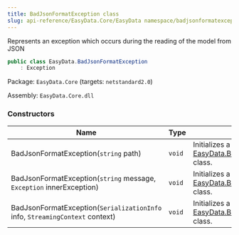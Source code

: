 ```yaml
---
title: BadJsonFormatException class
slug: api-reference/EasyData.Core/EasyData namespace/badjsonformatexception-class
---
```



Represents an exception which occurs during the reading of the model from JSON
```csharp
public class EasyData.BadJsonFormatException
    : Exception

```
Package: `EasyData.Core` (targets: `netstandard2.0`)

Assembly: `EasyData.Core.dll`

### Constructors

| Name | Type | Description | 
| --- | --- | --- | 
| BadJsonFormatException(`string` path) | `void` | Initializes a new instance of the [EasyData.BadJsonFormatException](/api-reference/easydata-core/easydata-namespace/badjsonformatexception-class) class. | 
| BadJsonFormatException(`string` message, `Exception` innerException) | `void` | Initializes a new instance of the [EasyData.BadJsonFormatException](/api-reference/easydata-core/easydata-namespace/badjsonformatexception-class) class. | 
| BadJsonFormatException(`SerializationInfo` info, `StreamingContext` context) | `void` | Initializes a new instance of the [EasyData.BadJsonFormatException](/api-reference/easydata-core/easydata-namespace/badjsonformatexception-class) class. |